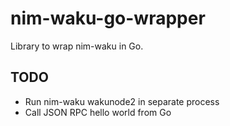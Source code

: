 # nim-waku-go-wrapper

Library to wrap nim-waku in Go.

## TODO

- Run nim-waku wakunode2 in separate process
- Call JSON RPC hello world from Go
